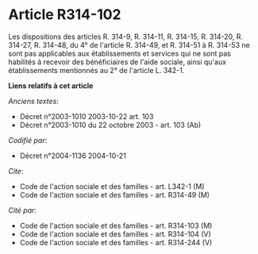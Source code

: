 # Article R314-102

Les dispositions des articles R. 314-9, R. 314-11, R. 314-15, R. 314-20, R. 314-27, R. 314-48, du 4° de l'article R. 314-49,
et R. 314-51 à R. 314-53 ne sont pas applicables aux établissements et services qui ne sont pas habilités à recevoir des
bénéficiaires de l'aide sociale, ainsi qu'aux établissements mentionnés au 2° de l'article L. 342-1.

**Liens relatifs à cet article**

_Anciens textes_:

  - Décret n°2003-1010 2003-10-22 art. 103
  - Décret n°2003-1010 du 22 octobre 2003 - art. 103 (Ab)

_Codifié par_:

  - Décret n°2004-1136 2004-10-21

_Cite_:

  - Code de l'action sociale et des familles - art. L342-1 (M)
  - Code de l'action sociale et des familles - art. R314-49 (M)

_Cité par_:

  - Code de l'action sociale et des familles - art. R314-103 (M)
  - Code de l'action sociale et des familles - art. R314-104 (V)
  - Code de l'action sociale et des familles - art. R314-244 (V)
